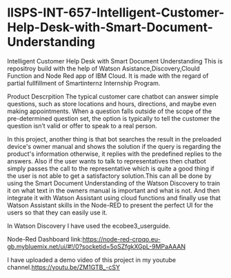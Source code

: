 # llSPS-INT-657-Intelligent-Customer-Help-Desk-with-Smart-Document-Understanding

Intelligent Customer Help Desk with Smart Document Understanding This is repositroy build with the help of Watson Asistance,Discovery,Clould Function and Node Red app of IBM Cloud. It is made with the regard of partial fullfillment of Smartinternz Internship Program.


Product Descrpition
The typical customer care chatbot can answer simple questions, such as store locations and hours, directions, and maybe even making appointments. When a question falls outside of the scope of the pre-determined question set, the option is typically to tell the customer the question isn’t valid or offer to speak to a real person.  


In this project, another thing is that bot searches the result in the preloaded device's owner manual and shows the solution if the query is regarding the product's information otherwise, it replies with the predefined replies to the answers. Also if the user wants to talk to representatives then chatbot simply passes the call to the representative which is quite a good thing if the user is not able to get a satisfactory solution.This can all be done by using the Smart Document Understanding of the Watson Discovery to train it on what text in the owners manual is important and what is not. And then integrate it with Watson Assistant using cloud functions and finally use that Watson Assistant skills in the Node-RED to present the perfect UI for the users so that they can easily use it.

In Watson Discovery I have used the ecobee3_userguide.


Node-Red Dashboard link:https://node-red-crpqo.eu-gb.mybluemix.net/ui/#!/0?socketid=5oSZfgkXGpL-9MPaAAAN


I have uploaded a demo video of this project in my youtube channel.https://youtu.be/ZM1GTB_-cSY
